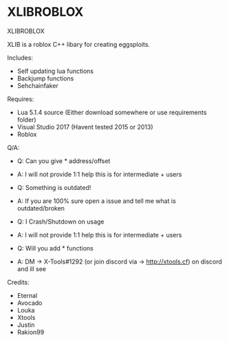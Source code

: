 # XLIBROBLOX
XLIBROBLOX

XLIB is a roblox C++ libary for creating eggsploits.

Includes:
+ Self updating lua functions
+ Backjump functions
+ Sehchainfaker

Requires:
+ Lua 5.1.4 source (Either download somewhere or use requirements folder)
+ Visual Studio 2017 (Havent tested 2015 or 2013)
+ Roblox


Q/A:
+ Q: Can you give * address/offset
+ A: I will not provide 1:1 help this is for intermediate + users 

+ Q: Something is outdated!
+ A: If you are 100% sure open a issue and tell me what is outdated/broken

+ Q: I Crash/Shutdown on usage
+ A: I will not provide 1:1 help this is for intermediate + users

+ Q: Will you add * functions
+ A: DM -> X-Tools#1292 (or join discord via -> http://xtools.cf) on discord and ill see

Credits:
+ Eternal
+ Avocado
+ Louka
+ Xtools
+ Justin
+ Rakion99